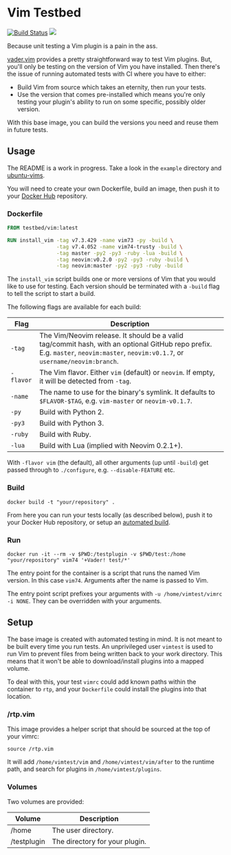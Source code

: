 # Vim Testbed

[![Build Status](https://github.com/Vimjas/vim-testbed/actions/workflows/ci.yml/badge.svg?branch=master&event=push)](https://github.com/Vimjas/vim-testbed/actions?query=branch%3Amaster+event%3Apush)
[![](https://badge.imagelayers.io/testbed/vim:latest.svg)](https://imagelayers.io/?images=testbed/vim:latest)

Because unit testing a Vim plugin is a pain in the ass.

[vader.vim](https://github.com/junegunn/vader.vim) provides a pretty
straightforward way to test Vim plugins.  But, you'll only be testing on the
version of Vim you have installed.  Then there's the issue of running automated
tests with CI where you have to either:

- Build Vim from source which takes an eternity, then run your tests.
- Use the version that comes pre-installed which means you're only testing
  your plugin's ability to run on some specific, possibly older version.

With this base image, you can build the versions you need and reuse them in
future tests.

## Usage

The README is a work in progress.  Take a look in the `example` directory and
[ubuntu-vims](https://github.com/tweekmonster/ubuntu-vims).

You will need to create your own Dockerfile, build an image, then push it to
your [Docker Hub](https://hub.docker.com/) repository.

### Dockerfile

```Dockerfile
FROM testbed/vim:latest

RUN install_vim -tag v7.3.429 -name vim73 -py -build \
                -tag v7.4.052 -name vim74-trusty -build \
                -tag master -py2 -py3 -ruby -lua -build \
                -tag neovim:v0.2.0 -py2 -py3 -ruby -build \
                -tag neovim:master -py2 -py3 -ruby -build

```

The `install_vim` script builds one or more versions of Vim that you would like
to use for testing.  Each version should be terminated with a `-build` flag to
tell the script to start a build.

The following flags are available for each build:

Flag | Description
---- | -----------
`-tag` | The Vim/Neovim release.  It should be a valid tag/commit hash, with an optional GitHub repo prefix.  E.g. `master`, `neovim:master`, `neovim:v0.1.7`, or `username/neovim:branch`.
`-flavor` | The Vim flavor.  Either `vim` (default) or `neovim`.  If empty, it will be detected from `-tag`.
`-name` | The name to use for the binary's symlink.  It defaults to `$FLAVOR-$TAG`, e.g. `vim-master` or `neovim-v0.1.7`.
`-py` | Build with Python 2.
`-py3` | Build with Python 3.
`-ruby` | Build with Ruby.
`-lua` | Build with Lua (implied with Neovim 0.2.1+).

With `-flavor vim` (the default), all other arguments (up until `-build`) get
passed through to `./configure`, e.g. `--disable-FEATURE` etc.

### Build

```shell
docker build -t "your/repository" .
```

From here you can run your tests locally (as described below), push it to your
Docker Hub repository, or setup an [automated build](https://docs.docker.com/docker-hub/builds/).

### Run

```shell
docker run -it --rm -v $PWD:/testplugin -v $PWD/test:/home "your/repository" vim74 '+Vader! test/*'
```

The entry point for the container is a script that runs the named Vim version.
In this case `vim74`.  Arguments after the name is passed to Vim.

The entry point script prefixes your arguments with `-u /home/vimtest/vimrc -i NONE`.
They can be overridden with your arguments.

## Setup

The base image is created with automated testing in mind.  It is not meant to
be built every time you run tests.  An unprivileged user `vimtest` is used to
run Vim to prevent files from being written back to your work directory.  This
means that it won't be able to download/install plugins into a mapped volume.

To deal with this, your test `vimrc` could add known paths within the container
to `rtp`, and your `Dockerfile` could install the plugins into that location.

### /rtp.vim

This image provides a helper script that should be sourced at the top of your
vimrc:

```vim
source /rtp.vim
```

It will add `/home/vimtest/vim` and `/home/vimtest/vim/after` to the runtime
path, and search for plugins in `/home/vimtest/plugins`.

### Volumes

Two volumes are provided:

Volume | Description
------ | -----------
/home | The user directory.
/testplugin | The directory for your plugin.
